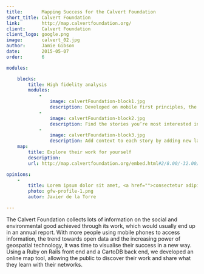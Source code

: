 ```yaml
---
title:       Mapping Success for the Calvert Foundation
short_title: Calvert Foundation
link:        http://map.calvertfoundation.org/
client:      Calvert Foundation
client_logo: google.png
image:       calvert_02.jpg
author:      Jamie Gibson
date:        2015-05-07
order:       6

modules:

    blocks:
        title: High fidelity analysis
        modules:
            -
                image: calvertFoundation-block1.jpg
                description: Developed on mobile first principles, the website responds to the size of the screen to ensure clear display for all. 
            -
                image: calvertFoundation-block2.jpg
                description: Find the stories you’re most interested in using the filters, or explore the map to see the variety of work they do.
            -
                image: calvertFoundation-block3.jpg
                description: Add context to each story by adding new layers, like % GDP from agriculture or median household income. 
    map:
        title: Explore their work for yourself
        description: 
        url: http://map.calvertfoundation.org/embed.html#2/8.00/-32.00/nokia-day/stories

opinions:
    -
        title: Lorem ipsum dolor sit amet, <a href="">consectetur adipisicing</a> elit, sed do eiusmod tempor incididunt.
        photo: gfw-profile-1.png
        autor: Javier de la Torre

---
```

The Calvert Foundation collects lots of information on the social and environmental good achieved through its work, which would usually end up in an annual report. With more people using mobile phones to access information, the trend towards open data and the increasing power of geospatial technology, it was time to visualise their success in a new way. Using a Ruby on Rails front end and a CartoDB back end, we developed an online map tool, allowing the public to discover their work and share what they learn with their networks. 
